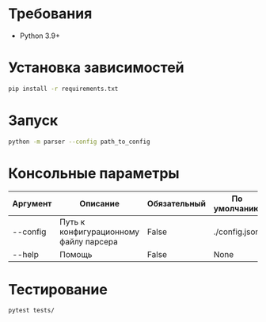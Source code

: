 # Требования
- Python 3.9+

# Установка зависимостей
```bash
pip install -r requirements.txt
```

# Запуск

```bash
python -m parser --config path_to_config
```

# Консольные параметры


| Аргумент | Описание | Обязательный | По умолчанию | Тип |
| ------ | ------ | ------ | ------ | ------ |
| --config | Путь к конфигурационному файлу парсера | False | ./config.json | str
| --help | Помощь | False | None | bool


# Тестирование

```bash
pytest tests/
```
